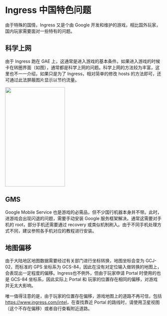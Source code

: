Ingress 中国特色问题
====================

由于特殊的国情，Ingress 又是个由 Google 开发和维护的游戏，相比国外玩家，国内玩家需要面对一些特有的问题。


科学上网
--------

由于 Ingress 跑在 GAE 上，这通常是进入游戏的基本条件。如果进入游戏的时候卡在转圈界面（如图），通常都是科学上网的问题。科学上网的方法较为丰富，这里也不一一介绍，如果只是为了 Ingress，相对简单的修改 hosts 的方法即可，还可通过此法屏蔽图片显示以节约流量。  

<img src="http://ghostflying-static.qiniudn.com/ingress_Loading.png" width="192" height="320" />  


GMS
---

Google Mobile Service 也是游戏的必需品，但不少国行机器本身并不带。此时，进游戏会出现闪退的问题，需要手动安装 Google 服务框架解决。通常这需要对手机的 root，部分手机还需要通过 recovery 或类似机制刷入。由于不同手机处理方式不同，建议参照各手机对应的教程进行安装。  


地图偏移
-------

由于大陆地区地图数据需要经过有关部门进行坐标转换，地图坐标会变为 GCJ-02，而标准的 GPS 坐标系为 GCS-84，因此在没有对定位输入做转换的地图上，会表现出一定程度的偏移。Ingress也不例外，但由于玩家申请 Portal 时使用的也是 GCS-84 坐标系，因此实际上 Portal 和 玩家的位置存在相同的偏移，对游戏并无太大影响。  

唯一值得注意的是，由于玩家的位置存在偏移，游戏地图上的道路不再可信，包括<https://www.ingress.com/intel>，在查找靠近 Portal 的路线时，请使用卫星视图（这个不存在偏移）或者自行查看附近道路。
